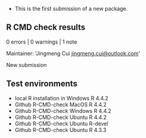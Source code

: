 * This is the first submission of a new package.

## R CMD check results

0 errors | 0 warnings | 1 note

Maintainer: 'Jingmeng Cui <jingmeng.cui@outlook.com>'

New submission

## Test environments

- local R installation in Windows R 4.4.2
- Github R-CMD-check MacOS R 4.4.2
- Github R-CMD-check Windows R 4.4.2
- Github R-CMD-check Ubuntu R 4.4.2
- Github R-CMD-check Ubuntu R-devel
- Github R-CMD-check Ubuntu R 4.3.3
